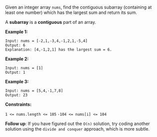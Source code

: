 Given an integer array `nums`, find the contiguous subarray (containing at least one number) which has the largest sum and return its sum.

A **subarray** is a **contiguous** part of an array.

 

**Example 1:**

```
Input: nums = [-2,1,-3,4,-1,2,1,-5,4]
Output: 6
Explanation: [4,-1,2,1] has the largest sum = 6.
```
**Example 2:**

```
Input: nums = [1]
Output: 1
```
**Example 3:**

```
Input: nums = [5,4,-1,7,8]
Output: 23
```
 

**Constraints:**


`1 <= nums.length <= 105`
`-104 <= nums[i] <= 104`

 

**Follow up**: If you have figured out the `O(n)` solution, try coding another solution using the `divide and conquer` approach, which is more subtle.
